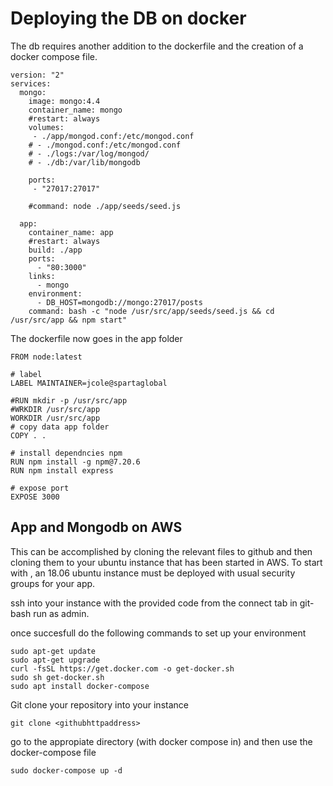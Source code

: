 # Deploying the DB on docker

The db requires another addition to the dockerfile and the creation of a docker compose file.

```
version: "2"
services:
  mongo:
    image: mongo:4.4
    container_name: mongo
    #restart: always
    volumes:
     - ./app/mongod.conf:/etc/mongod.conf
    # - ./mongod.conf:/etc/mongod.conf
    # - ./logs:/var/log/mongod/
    # - ./db:/var/lib/mongodb
   
    ports:
     - "27017:27017"
    
    #command: node ./app/seeds/seed.js
   
  app:
    container_name: app
    #restart: always
    build: ./app
    ports:
      - "80:3000"
    links:
      - mongo
    environment:
      - DB_HOST=mongodb://mongo:27017/posts
    command: bash -c "node /usr/src/app/seeds/seed.js && cd /usr/src/app && npm start"
```

The dockerfile now goes in the app folder

```
FROM node:latest

# label
LABEL MAINTAINER=jcole@spartaglobal

#RUN mkdir -p /usr/src/app
#WRKDIR /usr/src/app
WORKDIR /usr/src/app
# copy data app folder
COPY . .

# install dependncies npm
RUN npm install -g npm@7.20.6
RUN npm install express

# expose port
EXPOSE 3000
```

## App and Mongodb on AWS

This can be accomplished by cloning the relevant files to github and then cloning them to your ubuntu instance that has been started in AWS. To start with , an 18.06 ubuntu instance must be deployed with usual security groups for your app.

ssh into your instance with the provided code from the connect tab in git-bash run as admin.

once succesfull do the following commands to set up your environment

```
sudo apt-get update
sudo apt-get upgrade
curl -fsSL https://get.docker.com -o get-docker.sh
sudo sh get-docker.sh
sudo apt install docker-compose

```

Git clone your repository into your instance
```
git clone <githubhttpaddress>

```

go to the appropiate directory (with docker compose in) and then use the docker-compose file

```
sudo docker-compose up -d
```
